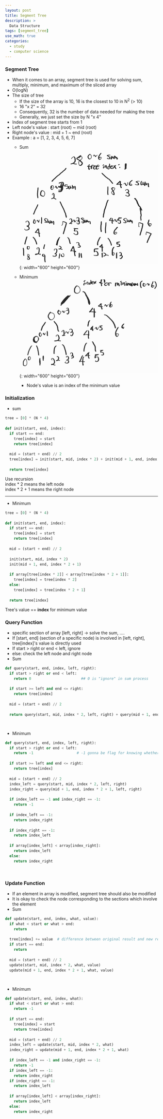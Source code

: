 ```yaml
---
layout: post
title: Segment Tree
description: >
  Data Structure
tags: [segment_tree]
use_math: true
categories:
  - study
  - computer science
---
```

### Segment Tree
* When it comes to an array, segment tree is used for solving sum, multiply, minimum, and maximum of the sliced array
* O(logN)
* The size of tree
  * If the size of the array is 10, 16 is the closest to 10 in N<sup>2</sup> (> 10)
  * 16 "x 2" = 32
  * Consequently, 32 is the number of data needed for making the tree
  * Generally, we just set the size by N "x 4"
* Index of segment tree starts from 1
* Left node's value : start (root) ~ mid (root)
* Right node's value : mid + 1 ~ end (root)
* Example : a = [1, 2, 3, 4, 5, 6, 7]
  * Sum
  ![그림1](https://github.com/hyun-jin891/hyun-jin891.github.io/blob/master/assets/img/142.PNG?raw=true){: width="600" height="600"}<br>

  * Minimum
  ![그림2](https://github.com/hyun-jin891/hyun-jin891.github.io/blob/master/assets/img/143.PNG?raw=true){: width="600" height="600"}<br>

    * Node's value is an index of the minimum value

### Initialization
* sum<br>
~~~python
tree = [0] * (N * 4)

def init(start, end, index):
  if start == end:
    tree[index] = start
    return tree[index]

  mid = (start + end) // 2
  tree[index] = init(start, mid, index * 2) + init(mid + 1, end, index * 2 + 1)

  return tree[index]
~~~

Use recursion<br>
index * 2 means the left node<br>
index * 2 + 1 means the right node<br>

-------------------

* Minimum<br>

~~~python
tree = [0] * (N * 4)

def init(start, end, index):
  if start == end:
    tree[index] = start
    return tree[index]

  mid = (start + end) // 2

  init(start, mid, index * 2)
  init(mid + 1, end, index * 2 + 1)

  if array[tree[index * 2]] < array[tree[index * 2 + 1]]:
    tree[index] = tree[index * 2]
  else:
    tree[index] = tree[index * 2 + 1]

  return tree[index]
~~~

Tree's value == **index** for minimum value<br>


### Query Function
* specific section of array [left, right] → solve the sum, ....
* If [start, end] (section of a specific node) is involved in [left, right], tree[index]'s value is directly used
* If start > right or end < left, ignore
* else: check the left node and right node
* Sum<br>

~~~python
def query(start, end, index, left, right):
  if start > right or end < left:
    return 0                       ## 0 is "ignore" in sum process

  if start >= left and end <= right:
    return tree[index]

  mid = (start + end) // 2

  return query(start, mid, index * 2, left, right) + query(mid + 1, end, index * 2 + 1, left, right)
~~~

<br>

* Minimum<br>

~~~python
def query(start, end, index, left, right):
  if start > right or end < left:
    return -1                    # -1 gonna be flag for knowing whether it is "ignore" or not

  if start >= left and end <= right:
    return tree[index]

  mid = (start + end) // 2
  index_left = query(start, mid, index * 2, left, right)
  index_right = query(mid + 1, end, index * 2 + 1, left, right)

  if index_left == -1 and index_right == -1:
    return -1

  if index_left == -1:
    return index_right

  if index_right == -1:
    return index_left

  if array[index_left] < array[index_right]:
    return index_left
  else:
    return index_right
~~~

<br>

### Update Function
* If an element in array is modified, segment tree should also be modified
* It is okay to check the node corresponding to the sections which involve the element
* Sum<br>

~~~python
def update(start, end, index, what, value):
  if what < start or what > end:
    return

  tree[index] += value  # difference between original result and new result
  if start == end:
    return

  mid = (start + end) // 2
  update(start, mid, index * 2, what, value)
  update(mid + 1, end, index * 2 + 1, what, value)

~~~

<br>

* Minimum<br>

~~~python
def update(start, end, index, what):
  if what < start or what > end:
    return -1

  if start == end:
    tree[index] = start
    return tree[index]

  mid = (start + end) // 2
  index_left = update(start, mid, index * 2, what)
  index_right = update(mid + 1, end, index * 2 + 1, what)

  if index_left == -1 and index_right == -1:
    return -1
  if index_left == -1:
    return index_right
  if index_right == -1:
    return index_left

  if array[index_left] < array[index_right]:
    return index_left
  else:
    return index_right

~~~
